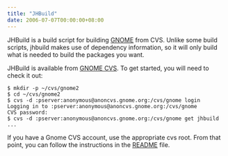 ```yaml
---
title: "JHBuild"
date: 2006-07-07T00:00:00+08:00
---
```


JHBuild is a build script for building [GNOME](https://www.gnome.org/)
from CVS.  Unlike some build scripts, jhbuild makes use of dependency
information, so it will only build what is needed to build the
packages you want.

<!--more-->

JHBuild is available from [GNOME CVS](http://cvs.gnome.org/).  To get
started, you will need to check it out:

    $ mkdir -p ~/cvs/gnome2
    $ cd ~/cvs/gnome2
    $ cvs -d :pserver:anonymous@anoncvs.gnome.org:/cvs/gnome login
    Logging in to :pserver:anonymous@anoncvs.gnome.org:/cvs/gnome
    CVS password:
    $ cvs -d :pserver:anonymous@anoncvs.gnome.org:/cvs/gnome get jhbuild
    ...

If you have a Gnome CVS account, use the appropriate cvs root.  From
that point, you can follow the instructions in the
[README](https://gitlab.gnome.org/GNOME/jhbuild/blob/master/README)
file.
